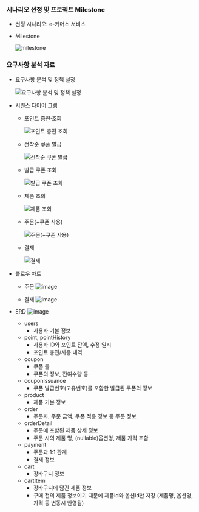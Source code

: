 ### 시나리오 선정 및 프로젝트 Milestone
- 선정 시나리오: e-커머스 서비스
- Milestone

  ![milestone](https://github.com/user-attachments/assets/d8ede9e9-be60-4d41-b6d9-7bf45cc772f7)

### 요구사항 분석 자료
- 요구사항 분석 및 정책 설정

    ![요구사항 분석 및 정책 설정](https://github.com/user-attachments/assets/634f440c-ebc0-40c2-aa7e-dc6ca70c2cee)
- 시퀀스 다이어 그램
  - 포인트 충전·조회

    ![포인트 충전 조회](https://github.com/user-attachments/assets/14832e26-ca54-4288-8d9a-95cb761e6bc6)
  - 선착순 쿠폰 발급
  
    ![선착순 쿠폰 발급](https://github.com/user-attachments/assets/7cff6d0d-d9e0-470d-b6ab-818b2fb94f5d)
  - 발급 쿠폰 조회
 
    ![발급 쿠폰 조회](https://github.com/user-attachments/assets/ab5cc4bf-a3b6-4c18-8d4c-abe8c84d5ded)
  - 제품 조회
 
    ![제품 조회](https://github.com/user-attachments/assets/26b5f77d-ef41-41dd-b7e7-127859a20b9f)

  - 주문(+쿠폰 사용)
 
    ![주문(+쿠폰 사용)](https://github.com/user-attachments/assets/75872ff6-f41d-46ba-93e3-071c604459eb)

  - 결제
 
    ![결제](https://github.com/user-attachments/assets/9e242a90-d005-4c27-a2fe-196722676256)
- 플로우 차트
  - 주문
    ![image](https://github.com/user-attachments/assets/bd8ae13d-be20-4567-b34a-d0655e643105)

  - 결제
    ![image](https://github.com/user-attachments/assets/87214159-f976-454c-88a5-a2f636a766ae)

- ERD
  ![image](https://github.com/user-attachments/assets/c8def9e3-ff71-48e8-8e08-17a9bcf06665)

  - users
    - 사용자 기본 정보
  - point, pointHistory
    - 사용자 ID와 포인트 잔액, 수정 일시
    - 포인트 충전/사용 내역
  - coupon
    - 쿠폰 틀
    - 쿠폰의 정보, 잔여수량 등 
  - couponIssuance
    - 쿠폰 발급번호(고유번호)를 포함한 발급된 쿠폰의 정보
  - product
    - 제품 기본 정보
  - order
    - 주문자, 주문 금액, 쿠폰 적용 정보 등 주문 정보
  - orderDetail
    - 주문에 포함된 제품 상세 정보
    - 주문 시의 제품 명, (nullable)옵션명, 제품 가격 포함
  - payment
    - 주문과 1:1 관계
    - 결제 정보
  - cart
    - 장바구니 정보
  - cartItem
    - 장바구니에 담긴 제품 정보
    - 구매 전의 제품 정보이기 때문에 제품id와 옵션id만 저장
      (제품명, 옵션명, 가격 등 변동시 반영됨)
